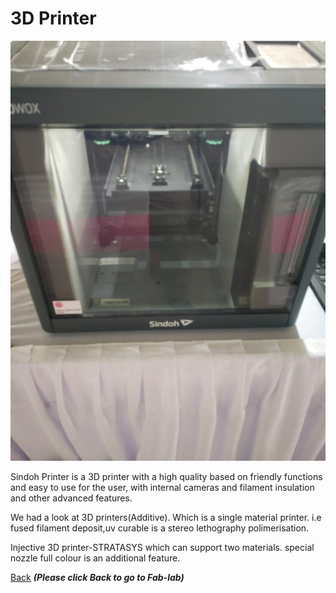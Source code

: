 #  3D Printer

![3D Printer](/images/3D-printer.jpg)

Sindoh Printer is a 3D printer with a high quality based on friendly functions and easy to use for the user, with internal cameras and filament insulation and other advanced features.


We had a   look   at 3D printers(Additive). Which is a single material printer. i.e fused filament deposit,uv curable is a stereo lethography polimerisation.
 
 Injective 3D printer-STRATASYS which can support two materials. special nozzle full colour is an   additional feature.



[Back](/mdfiles/Fab-Lab.md)  ***(Please click  Back to go to Fab-lab)***

